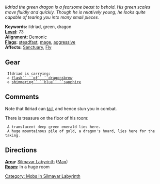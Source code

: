 *Ildriad the green dragon is a fearsome beast to behold. His green
scales move fluidly and quickly. Though he is relatively young, he looks
quite capable of tearing you into many small pieces.*

**Keywords:** ildriad, green, dragon  
**[Level](Level "wikilink"):** 73  
**[Alignment](Alignment "wikilink"):** Demonic  
**[Flags](:Category:_Mob_Types "wikilink"):**
[steadfast](Sentinel_Mobs "wikilink"),
[mage](Spellcasting_Mobs "wikilink"),
[aggressive](Aggressive "wikilink")  
**Affects:** [Sanctuary](Sanctuary "wikilink"), [Fly](Fly "wikilink")  

## Gear

` Ildriad is carrying:`  
` a `[`flask`` ``of`` ``dragonsbrew`](Flask_Of_Dragonsbrew "wikilink")  
` a `[`shimmering`` ``blue`` ``sapphire`](Shimmering_Blue_Sapphire "wikilink")

## Comments

Note that Ildriad can [tail](Racial_Tail "wikilink"), and hence stun you
in combat.

There is treasure on the floor of his room:

` A translucent deep green emerald lies here.`  
` A huge mountainous pile of gold, a dragon's hoard, lies here for the taking.`

## Directions

**[Area](:Category:_Areas "wikilink"):** [Silmavar
Labyrinth](:Category:_Silmavar_Labyrinth "wikilink")
([Map](Silmavar_Labyrinth_Map "wikilink"))  
**[Room](:Category:_Rooms "wikilink"):** In a huge room  

[Category: Mobs In Silmavar
Labyrinth](Category:_Mobs_In_Silmavar_Labyrinth "wikilink")
